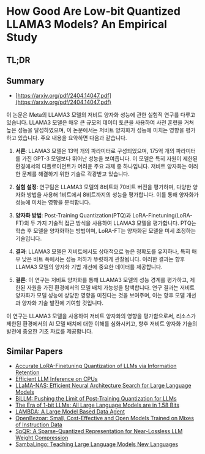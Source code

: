 # How Good Are Low-bit Quantized LLAMA3 Models? An Empirical Study
## TL;DR
## Summary
- [https://arxiv.org/pdf/2404.14047.pdf](https://arxiv.org/pdf/2404.14047.pdf)

이 논문은 Meta의 LLAMA3 모델의 저비트 양자화 성능에 관한 실험적 연구를 다루고 있습니다. LLAMA3 모델은 매우 큰 규모의 데이터 토큰을 사용하여 사전 훈련을 거쳐 높은 성능을 달성하였으며, 이 논문에서는 저비트 양자화가 성능에 미치는 영향을 평가하고 있습니다. 주요 내용을 요약하면 다음과 같습니다.

1. **서론**: LLAMA3 모델은 13억 개의 파라미터로 구성되었으며, 175억 개의 파라미터를 가진 GPT-3 모델보다 뛰어난 성능을 보여줍니다. 이 모델은 특히 자원이 제한된 환경에서의 디플로이먼트가 어려운 주요 과제 중 하나입니다. 저비트 양자화는 이러한 문제를 해결하기 위한 기술로 각광받고 있습니다.

2. **실험 설정**: 연구팀은 LLAMA3 모델의 8비트와 70비트 버전을 평가하며, 다양한 양자화 방법을 사용해 1비트에서 8비트까지의 성능을 평가합니다. 이를 통해 양자화가 성능에 미치는 영향을 분석합니다.

3. **양자화 방법**: Post-Training Quantization(PTQ)과 LoRA-Finetuning(LoRA-FT)의 두 가지 기술적 접근 방식을 사용하여 LLAMA3 모델을 평가합니다. PTQ는 학습 후 모델을 양자화하는 방법이며, LoRA-FT는 양자화된 모델을 미세 조정하는 기술입니다.

4. **결과**: LLAMA3 모델은 저비트에서도 상대적으로 높은 정확도를 유지하나, 특히 매우 낮은 비트 폭에서는 성능 저하가 뚜렷하게 관찰됩니다. 이러한 결과는 향후 LLAMA3 모델의 양자화 기법 개선에 중요한 데이터를 제공합니다.

5. **결론**: 이 연구는 저비트 양자화를 통해 LLAMA3 모델의 성능 경계를 평가하고, 제한된 자원을 가진 환경에서의 모델 배치 가능성을 탐색합니다. 연구 결과는 저비트 양자화가 모델 성능에 상당한 영향을 미친다는 것을 보여주며, 이는 향후 모델 개선과 양자화 기술 발전에 기여할 것입니다.

이 연구는 LLAMA3 모델을 사용하여 저비트 양자화의 영향을 평가함으로써, 리소스가 제한된 환경에서의 AI 모델 배치에 대한 이해를 심화시키고, 향후 저비트 양자화 기술의 발전에 중요한 기초 자료를 제공합니다.

## Similar Papers
- [Accurate LoRA-Finetuning Quantization of LLMs via Information Retention](2402.05445.md)
- [Efficient LLM Inference on CPUs](2311.00502.md)
- [LLaMA-NAS: Efficient Neural Architecture Search for Large Language Models](2405.18377.md)
- [BiLLM: Pushing the Limit of Post-Training Quantization for LLMs](2402.04291.md)
- [The Era of 1-bit LLMs: All Large Language Models are in 1.58 Bits](2402.17764.md)
- [LAMBDA: A Large Model Based Data Agent](2407.17535.md)
- [OpenBezoar: Small, Cost-Effective and Open Models Trained on Mixes of Instruction Data](2404.12195.md)
- [SpQR: A Sparse-Quantized Representation for Near-Lossless LLM Weight Compression](2306.03078.md)
- [SambaLingo: Teaching Large Language Models New Languages](2404.05829.md)
